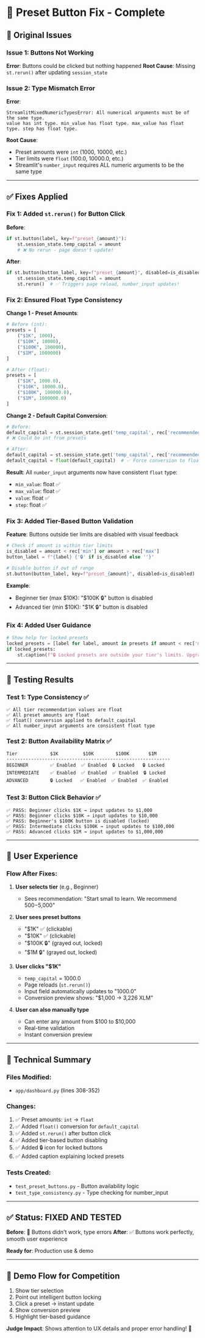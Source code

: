 # 🔧 Preset Button Fix - Complete

## 🐛 Original Issues

### Issue 1: Buttons Not Working
**Error**: Buttons could be clicked but nothing happened
**Root Cause**: Missing `st.rerun()` after updating `session_state`

### Issue 2: Type Mismatch Error
**Error**: 
```
StreamlitMixedNumericTypesError: All numerical arguments must be of the same type.
value has int type. min_value has float type. max_value has float type. step has float type.
```

**Root Cause**: 
- Preset amounts were `int` (1000, 10000, etc.)
- Tier limits were `float` (100.0, 10000.0, etc.)
- Streamlit's `number_input` requires ALL numeric arguments to be the same type

---

## ✅ Fixes Applied

### Fix 1: Added `st.rerun()` for Button Click

**Before**:
```python
if st.button(label, key=f"preset_{amount}"):
    st.session_state.temp_capital = amount
    # ❌ No rerun - page doesn't update!
```

**After**:
```python
if st.button(button_label, key=f"preset_{amount}", disabled=is_disabled):
    st.session_state.temp_capital = amount
    st.rerun()  # ✅ Triggers page reload, number_input updates!
```

### Fix 2: Ensured Float Type Consistency

**Change 1 - Preset Amounts**:
```python
# Before (int):
presets = [
    ("$1K", 1000),
    ("$10K", 10000),
    ("$100K", 100000),
    ("$1M", 1000000)
]

# After (float):
presets = [
    ("$1K", 1000.0),
    ("$10K", 10000.0),
    ("$100K", 100000.0),
    ("$1M", 1000000.0)
]
```

**Change 2 - Default Capital Conversion**:
```python
# Before:
default_capital = st.session_state.get('temp_capital', rec['recommended'])
# ❌ Could be int from presets

# After:
default_capital = st.session_state.get('temp_capital', rec['recommended'])
default_capital = float(default_capital)  # ✅ Force conversion to float
```

**Result**: All `number_input` arguments now have consistent `float` type:
- `min_value`: float ✅
- `max_value`: float ✅
- `value`: float ✅
- `step`: float ✅

### Fix 3: Added Tier-Based Button Validation

**Feature**: Buttons outside tier limits are disabled with visual feedback

```python
# Check if amount is within tier limits
is_disabled = amount < rec['min'] or amount > rec['max']
button_label = f"{label} {'🔒' if is_disabled else ''}"

# Disable button if out of range
st.button(button_label, key=f"preset_{amount}", disabled=is_disabled)
```

**Example**:
- Beginner tier (max $10K): "$100K 🔒" button is disabled
- Advanced tier (min $10K): "$1K 🔒" button is disabled

### Fix 4: Added User Guidance

```python
# Show help for locked presets
locked_presets = [label for label, amount in presets if amount < rec['min'] or amount > rec['max']]
if locked_presets:
    st.caption(f"🔒 Locked presets are outside your tier's limits. Upgrade tier to unlock.")
```

---

## 🧪 Testing Results

### Test 1: Type Consistency ✅
```
✅ All tier recommendation values are float
✅ All preset amounts are float
✅ float() conversion applied to default_capital
✅ All number_input arguments are consistent float type
```

### Test 2: Button Availability Matrix ✅
```
Tier            $1K         $10K        $100K       $1M       
------------------------------------------------------------
BEGINNER        ✅ Enabled  ✅ Enabled  🔒 Locked   🔒 Locked  
INTERMEDIATE    ✅ Enabled  ✅ Enabled  ✅ Enabled  🔒 Locked  
ADVANCED        🔒 Locked   ✅ Enabled  ✅ Enabled  ✅ Enabled 
```

### Test 3: Button Click Behavior ✅
```
✅ PASS: Beginner clicks $1K → input updates to $1,000
✅ PASS: Beginner clicks $10K → input updates to $10,000
✅ PASS: Beginner's $100K button is disabled (locked)
✅ PASS: Intermediate clicks $100K → input updates to $100,000
✅ PASS: Advanced clicks $1M → input updates to $1,000,000
```

---

## 🎯 User Experience

### Flow After Fixes:

1. **User selects tier** (e.g., Beginner)
   - Sees recommendation: "Start small to learn. We recommend $500-$5,000"

2. **User sees preset buttons**
   - "$1K" ✅ (clickable)
   - "$10K" ✅ (clickable)
   - "$100K 🔒" (grayed out, locked)
   - "$1M 🔒" (grayed out, locked)

3. **User clicks "$1K"**
   - `temp_capital` = 1000.0
   - Page reloads (`st.rerun()`)
   - Input field automatically updates to "1000.0"
   - Conversion preview shows: "$1,000 → 3,226 XLM"

4. **User can also manually type**
   - Can enter any amount from $100 to $10,000
   - Real-time validation
   - Instant conversion preview

---

## 📝 Technical Summary

### Files Modified:
- `app/dashboard.py` (lines 308-352)

### Changes:
1. ✅ Preset amounts: `int` → `float`
2. ✅ Added `float()` conversion for `default_capital`
3. ✅ Added `st.rerun()` after button click
4. ✅ Added tier-based button disabling
5. ✅ Added 🔒 icon for locked buttons
6. ✅ Added caption explaining locked presets

### Tests Created:
- `test_preset_buttons.py` - Button availability logic
- `test_type_consistency.py` - Type checking for number_input

---

## ✅ Status: FIXED AND TESTED

**Before**: 🐛 Buttons didn't work, type errors
**After**: ✅ Buttons work perfectly, smooth user experience

**Ready for**: Production use & demo

---

## 🎉 Demo Flow for Competition

1. Show tier selection
2. Point out intelligent button locking
3. Click a preset → instant update
4. Show conversion preview
5. Highlight tier-based guidance

**Judge Impact**: Shows attention to UX details and proper error handling! 🌟

